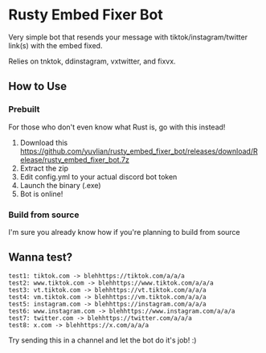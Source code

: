 # Rusty Embed Fixer Bot
Very simple bot that resends your message with tiktok/instagram/twitter link(s) with the embed fixed.

Relies on tnktok, ddinstagram, vxtwitter, and fixvx.

## How to Use
### Prebuilt
For those who don't even know what Rust is, go with this instead!
1. Download this https://github.com/yuvlian/rusty_embed_fixer_bot/releases/download/Release/rusty_embed_fixer_bot.7z
2. Extract the zip
3. Edit config.yml to your actual discord bot token
4. Launch the binary (.exe)
5. Bot is online!

### Build from source
I'm sure you already know how if you're planning to build from source

## Wanna test?
```
test1: tiktok.com -> blehhttps://tiktok.com/a/a/a
test2: www.tiktok.com -> blehhttps://www.tiktok.com/a/a/a
test3: vt.tiktok.com -> blehhttps://vt.tiktok.com/a/a/a
test4: vm.tiktok.com -> blehhttps://vm.tiktok.com/a/a/a
test5: instagram.com -> blehhttps://instagram.com/a/a/a
test6: www.instagram.com -> blehhttps://www.instagram.com/a/a/a
test7: twitter.com -> blehhttps://twitter.com/a/a/a
test8: x.com -> blehhttps://x.com/a/a/a
```
Try sending this in a channel and let the bot do it's job! :)

